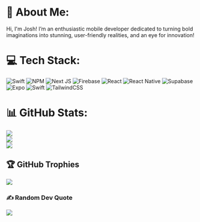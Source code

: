 # 💫 About Me:
Hi, I'm Josh! I’m an enthusiastic mobile developer dedicated to turning bold imaginations into stunning, user-friendly realities, and an eye for innovation!


# 💻 Tech Stack:
![Swift](https://img.shields.io/badge/swift-F54A2A?style=flat&logo=swift&logoColor=white) ![NPM](https://img.shields.io/badge/NPM-%23CB3837.svg?style=flat&logo=npm&logoColor=white) ![Next JS](https://img.shields.io/badge/Next-black?style=flat&logo=next.js&logoColor=white) ![Firebase](https://img.shields.io/badge/firebase-a08021?style=flat&logo=firebase&logoColor=ffcd34) ![React](https://img.shields.io/badge/react-%2320232a.svg?style=flat&logo=react&logoColor=%2361DAFB) ![React Native](https://img.shields.io/badge/react_native-%2320232a.svg?style=flat&logo=react&logoColor=%2361DAFB) ![Supabase](https://img.shields.io/badge/Supabase-3ECF8E?style=flat&logo=supabase&logoColor=white) ![Expo](https://img.shields.io/badge/expo-1C1E24?style=flat&logo=expo&logoColor=#D04A37) ![Swift](https://img.shields.io/badge/swift-F54A2A?style=flat&logo=swift&logoColor=white) ![TailwindCSS](https://img.shields.io/badge/tailwindcss-%2338B2AC.svg?style=flat&logo=tailwind-css&logoColor=white)
# 📊 GitHub Stats:
![](https://github-readme-stats.vercel.app/api?username=Azure-Defiant&theme=dark&hide_border=true&include_all_commits=true&count_private=true)<br/>
![](https://github-readme-streak-stats.herokuapp.com/?user=Azure-Defiant&theme=dark&hide_border=true)<br/>
![](https://github-readme-stats.vercel.app/api/top-langs/?username=Azure-Defiant&theme=dark&hide_border=true&include_all_commits=true&count_private=true&layout=compact)

## 🏆 GitHub Trophies
![](https://github-profile-trophy.vercel.app/?username=Azure-Defiant&theme=radical&no-frame=true&no-bg=false&margin-w=4)

### ✍️ Random Dev Quote
![](https://quotes-github-readme.vercel.app/api?type=horizontal&theme=radical)

<!-- Proudly created with GPRM ( https://gprm.itsvg.in ) -->

